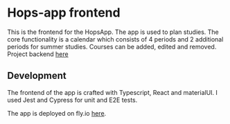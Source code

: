 # Hops-app frontend

This is the frontend for the HopsApp. The app is used to plan studies. The core functionality is a calendar which consists of 4 periods and 2 additional periods for summer studies. Courses can be added, edited and removed.
Project backend [here](https://github.com/KaarleJ/hops-app-backend)

## Development

The frontend of the app is crafted with Typescript, React and materialUI. I used Jest and Cypress for unit and E2E tests.

The app is deployed on fly.io [here](https://hops.fly.dev/).
